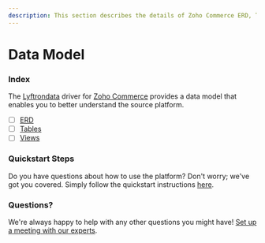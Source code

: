 ```yaml
---
description: This section describes the details of Zoho Commerce ERD, Tables, and Views.
---
```


# Data Model

### Index

The  [Lyftrondata](https://www.lyftrondata.com/) driver for [Zoho Commerce](https://www.lyftrondata.com/integration/sales-analytics/zoho-commerce/) provides a data model that enables you to better understand the source platform.

* [ ] [ERD](erd.md)
* [ ] [Tables](tables.md)
* [ ] [Views](views.md)

### Quickstart Steps

Do you have questions about how to use the platform? Don't worry; we've got you covered. Simply follow the quickstart instructions [here](../README.md).


### Questions? <a href="#questions" id="questions"></a>

We're always happy to help with any other questions you might have! [Set up a meeting with our experts](https://www.lyftrondata.com/book-a-meeting/).

